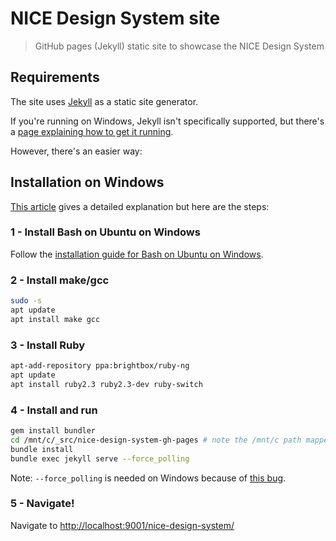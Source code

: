 # NICE Design System site

> GitHub pages (Jekyll) static site to showcase the NICE Design System

## Requirements

The site uses [Jekyll](https://jekyllrb.com/docs/installation/#requirements) as a static site generator.

If you're running on Windows, Jekyll isn't specifically supported, but there's a [page explaining how to get it running](https://jekyllrb.com/docs/windows/#installation).

However, there's an easier way:

## Installation on Windows

[This article](http://daverupert.com/2016/04/jekyll-on-windows-with-bash/) gives a detailed explanation but here are the steps:

### 1 - Install Bash on Ubuntu on Windows

Follow the [installation guide for Bash on Ubuntu on Windows](https://msdn.microsoft.com/en-us/commandline/wsl/install_guide).

### 2 - Install make/gcc

``` bash
sudo -s
apt update
apt install make gcc
```

### 3 - Install Ruby

``` bash
apt-add-repository ppa:brightbox/ruby-ng
apt update
apt install ruby2.3 ruby2.3-dev ruby-switch
```

### 4 - Install and run

``` bash
gem install bundler
cd /mnt/c/_src/nice-design-system-gh-pages # note the /mnt/c path mapped the c:/ drive on Windows
bundle install
bundle exec jekyll serve --force_polling
```

Note: `--force_polling` is needed on Windows because of [this bug](https://github.com/jekyll/jekyll/issues/5233).

### 5 - Navigate!

Navigate to [http://localhost:9001/nice-design-system/](http://localhost:9001/nice-design-system/)
